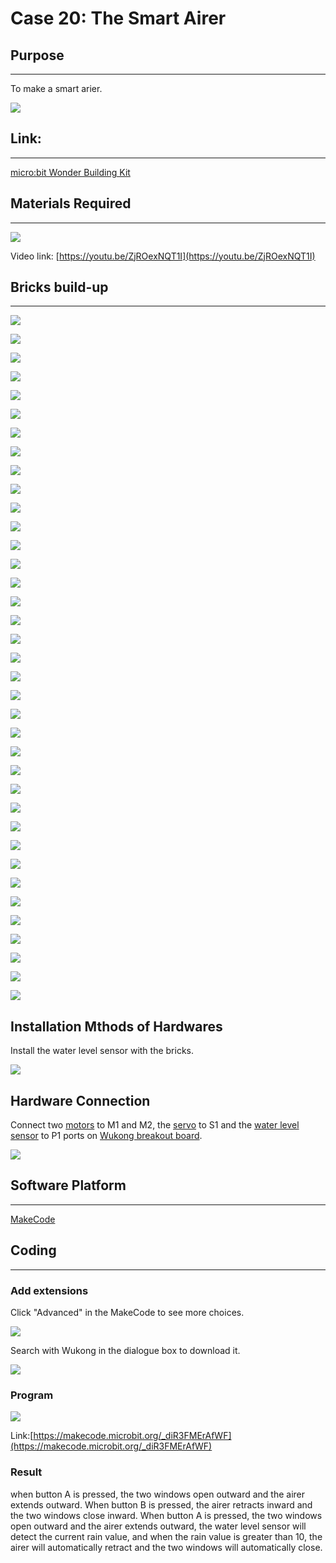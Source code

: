 ﻿# Case 20: The Smart Airer

## Purpose
---
To make a smart arier.

![](https://wiki-media-ef.oss-cn-hongkong.aliyuncs.com//images/case-20-01.png)

## Link:
---
[micro:bit Wonder Building Kit](https://www.elecfreaks.com/micro-bit-wonder-building-kit-without-micro-bit-board.html)

## Materials Required
---
![](https://wiki-media-ef.oss-cn-hongkong.aliyuncs.com//images/case-20-02.png)

Video link:
[https://youtu.be/ZjROexNQT1I](https://youtu.be/ZjROexNQT1I)

## Bricks build-up
---


![](https://wiki-media-ef.oss-cn-hongkong.aliyuncs.com//images/step-case-20-01.png)

![](https://wiki-media-ef.oss-cn-hongkong.aliyuncs.com//images/step-case-20-02.png)

![](https://wiki-media-ef.oss-cn-hongkong.aliyuncs.com//images/step-case-20-03.png)

![](https://wiki-media-ef.oss-cn-hongkong.aliyuncs.com//images/step-case-20-04.png)

![](https://wiki-media-ef.oss-cn-hongkong.aliyuncs.com//images/step-case-20-05.png)

![](https://wiki-media-ef.oss-cn-hongkong.aliyuncs.com//images/step-case-20-06.png)

![](https://wiki-media-ef.oss-cn-hongkong.aliyuncs.com//images/step-case-20-07.png)

![](https://wiki-media-ef.oss-cn-hongkong.aliyuncs.com//images/step-case-20-08.png)

![](https://wiki-media-ef.oss-cn-hongkong.aliyuncs.com//images/step-case-20-09.png)

![](https://wiki-media-ef.oss-cn-hongkong.aliyuncs.com//images/step-case-20-10.png)

![](https://wiki-media-ef.oss-cn-hongkong.aliyuncs.com//images/step-case-20-11.png)

![](https://wiki-media-ef.oss-cn-hongkong.aliyuncs.com//images/step-case-20-12.png)

![](https://wiki-media-ef.oss-cn-hongkong.aliyuncs.com//images/step-case-20-13.png)

![](https://wiki-media-ef.oss-cn-hongkong.aliyuncs.com//images/step-case-20-14.png)

![](https://wiki-media-ef.oss-cn-hongkong.aliyuncs.com//images/step-case-20-15.png)

![](https://wiki-media-ef.oss-cn-hongkong.aliyuncs.com//images/step-case-20-16.png)

![](https://wiki-media-ef.oss-cn-hongkong.aliyuncs.com//images/step-case-20-17.png)

![](https://wiki-media-ef.oss-cn-hongkong.aliyuncs.com//images/step-case-20-18.png)

![](https://wiki-media-ef.oss-cn-hongkong.aliyuncs.com//images/step-case-20-19.png)

![](https://wiki-media-ef.oss-cn-hongkong.aliyuncs.com//images/step-case-20-20.png)

![](https://wiki-media-ef.oss-cn-hongkong.aliyuncs.com//images/step-case-20-21.png)

![](https://wiki-media-ef.oss-cn-hongkong.aliyuncs.com//images/step-case-20-22.png)

![](https://wiki-media-ef.oss-cn-hongkong.aliyuncs.com//images/step-case-20-23.png)

![](https://wiki-media-ef.oss-cn-hongkong.aliyuncs.com//images/step-case-20-24.png)

![](https://wiki-media-ef.oss-cn-hongkong.aliyuncs.com//images/step-case-20-25.png)

![](https://wiki-media-ef.oss-cn-hongkong.aliyuncs.com//images/step-case-20-26.png)

![](https://wiki-media-ef.oss-cn-hongkong.aliyuncs.com//images/step-case-20-27.png)

![](https://wiki-media-ef.oss-cn-hongkong.aliyuncs.com//images/step-case-20-28.png)

![](https://wiki-media-ef.oss-cn-hongkong.aliyuncs.com//images/step-case-20-29.png)

![](https://wiki-media-ef.oss-cn-hongkong.aliyuncs.com//images/step-case-20-30.png)

![](https://wiki-media-ef.oss-cn-hongkong.aliyuncs.com//images/step-case-20-31.png)

![](https://wiki-media-ef.oss-cn-hongkong.aliyuncs.com//images/step-case-20-32.png)

![](https://wiki-media-ef.oss-cn-hongkong.aliyuncs.com//images/step-case-20-33.png)

![](https://wiki-media-ef.oss-cn-hongkong.aliyuncs.com//images/step-case-20-34.png)

![](https://wiki-media-ef.oss-cn-hongkong.aliyuncs.com//images/step-case-20-35.png)

![](https://wiki-media-ef.oss-cn-hongkong.aliyuncs.com//images/step-case-20-36.png)

![](https://wiki-media-ef.oss-cn-hongkong.aliyuncs.com//images/step-case-20-37.png)

## Installation Mthods of Hardwares

Install the water level sensor with the bricks.

![](https://wiki-media-ef.oss-cn-hongkong.aliyuncs.com//images/Wonder-Building-Kit-step-water-level-sensor.png)

## Hardware Connection

Connect two [motors](https://www.elecfreaks.com/geekservo-motor-2kg-compatible-with-lego.html) to M1 and M2, the [servo](https://www.elecfreaks.com/geekservo-2kg-360-degrees-compatible-with-lego.html) to S1 and the [water level sensor](https://www.elecfreaks.com/octopus-water-level-sensor.html) to P1 ports on [Wukong breakout board](https://www.elecfreaks.com/wukong-board-with-lego-holder-for-micro-bit.html).

![](https://wiki-media-ef.oss-cn-hongkong.aliyuncs.com//images/Wonder-Building-Kit-case-20-06.png)

## Software Platform
---
[MakeCode](https://makecode.microbit.org/)

## Coding
---
### Add extensions
Click "Advanced" in the MakeCode to see more choices.

![](https://wiki-media-ef.oss-cn-hongkong.aliyuncs.com//images/case-01-03.png)

Search with Wukong in the dialogue box to download it.

![](https://wiki-media-ef.oss-cn-hongkong.aliyuncs.com//images/case-01-04.png)





### Program

![](https://wiki-media-ef.oss-cn-hongkong.aliyuncs.com//images/case-20-05.png)

Link:[https://makecode.microbit.org/_diR3FMErAfWF](https://makecode.microbit.org/_diR3FMErAfWF)

### Result

when button A is pressed, the two windows open outward and the airer extends outward.
When button B is pressed, the airer retracts inward and the two windows close inward.
When button A is pressed, the two windows open outward and the airer extends outward, the water level sensor will detect the current rain value, and when the rain value is greater than 10, the airer will automatically retract and the two windows will automatically close.
